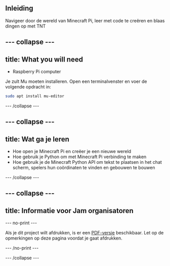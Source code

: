 ## Inleiding

Navigeer door de wereld van Minecraft Pi, leer met code te creëren en blaas dingen op met TNT

--- collapse ---
---
title: What you will need
---

- Raspberry Pi computer

Je zult Mu moeten installeren. Open een terminalvenster en voer de volgende opdracht in:

```bash
sudo apt install mu-editor
```

--- /collapse ---

--- collapse ---
---
title: Wat ga je leren
---

- Hoe open je Minecraft Pi en creëer je een nieuwe wereld
- Hoe gebruik je Python om met Minecraft Pi verbinding te maken
- Hoe gebruik je de Minecraft Python API om tekst te plaatsen in het chat scherm, spelers hun coördinaten te vinden en gebouwen te bouwen

--- /collapse ---

--- collapse ---
---
title: Informatie voor Jam organisatoren
---

--- no-print ---

Als je dit project wilt afdrukken, is er een [PDF-versie](https://github.com/raspberrypilearning/jam-worksheets/raw/master/pdf/Minecraft-TNT.pdf) beschikbaar. Let op de opmerkingen op deze pagina voordat je gaat afdrukken.

--- /no-print ---

--- /collapse ---